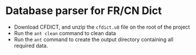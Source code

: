 Database parser for FR/CN Dict
==============================

- Download CFDICT, and unzip the `cfdict.u8` file on the root of the project
- Run the `ant clean` command to clean data
- Run the `ant` command to create the output directory containing all required data.
